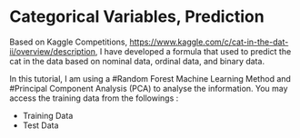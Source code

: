 # Categorical Variables, Prediction
Based on Kaggle Competitions, https://www.kaggle.com/c/cat-in-the-dat-ii/overview/description, I have developed a formula that used to predict the cat in the data 
based on nominal data, ordinal data, and binary data. 

In this tutorial, I am using a #Random Forest Machine Learning Method and #Principal Component Analysis (PCA) to analyse the information.
You may access the training data from the followings : 
- Training Data
- Test Data
